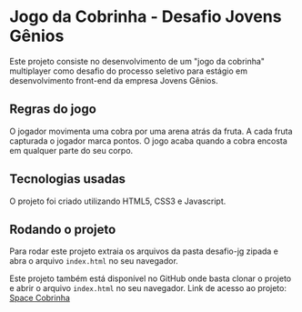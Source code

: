 # Jogo da Cobrinha - Desafio Jovens Gênios
Este projeto consiste no desenvolvimento de um "jogo da cobrinha" multiplayer como desafio do processo seletivo para estágio em desenvolvimento front-end da empresa Jovens Gênios.

## Regras do jogo
 O jogador movimenta uma cobra por uma arena atrás da fruta. 
 A cada fruta capturada o jogador marca pontos.
 O jogo acaba quando a cobra encosta em qualquer parte do seu corpo.

## Tecnologias usadas
O projeto foi criado utilizando HTML5, CSS3 e Javascript.

## Rodando o projeto
Para rodar este projeto extraia os arquivos da pasta desafio-jg zipada e abra o arquivo `index.html` no seu navegador.

Este projeto também está disponível no GitHub onde basta clonar  o projeto e abrir o arquivo `index.html` no seu navegador.
Link de acesso ao projeto: [Space Cobrinha](https://github.com/figueiredocamila/jogo-cobrinha-desafio-jovens-genios)
